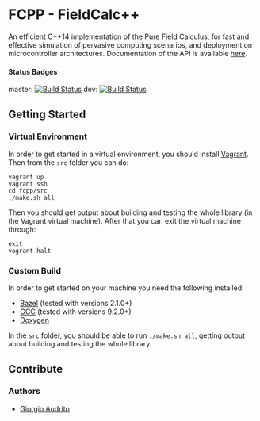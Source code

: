 # FCPP - FieldCalc++

An efficient C++14 implementation of the Pure Field Calculus, for fast and effective simulation of pervasive computing scenarios, and deployment on microcontroller architectures.
Documentation of the API is available [here](http://fcpp-doc.surge.sh).

#### Status Badges

master:
[![Build Status](https://travis-ci.com/fcpp/fcpp.svg?branch=master)](https://travis-ci.com/fcpp/fcpp)
dev:
[![Build Status](https://travis-ci.com/fcpp/fcpp.svg?branch=dev)](https://travis-ci.com/fcpp/fcpp/branches)

## Getting Started

### Virtual Environment

In order to get started in a virtual environment, you should install [Vagrant](https://www.vagrantup.com). Then from the `src` folder you can do:
```
vagrant up
vagrant ssh
cd fcpp/src
./make.sh all
```
Then you should get output about building and testing the whole library (in the Vagrant virtual machine). After that you can exit the virtual machine through:
```
exit
vagrant halt
```
### Custom Build

In order to get started on your machine you need the following installed:

- [Bazel](https://bazel.build) (tested with versions 2.1.0+)
- [GCC](https://gcc.gnu.org) (tested with versions 9.2.0+)
- [Doxygen](http://www.doxygen.nl)

In the `src` folder, you should be able to run `./make.sh all`, getting output about building and testing the whole library.

## Contribute

### Authors

- [Giorgio Audrito](http://giorgio.audrito.info/#!/research)
